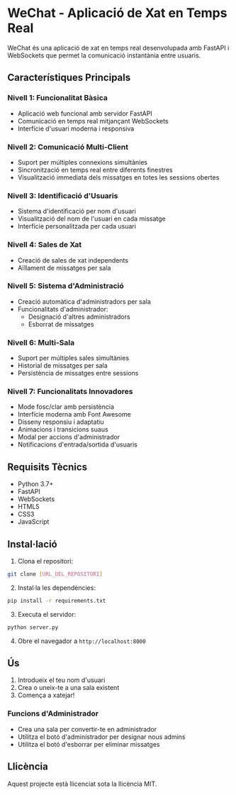 # WeChat - Aplicació de Xat en Temps Real

WeChat és una aplicació de xat en temps real desenvolupada amb FastAPI i WebSockets que permet la comunicació instantània entre usuaris.

## Característiques Principals

### Nivell 1: Funcionalitat Bàsica
- Aplicació web funcional amb servidor FastAPI
- Comunicació en temps real mitjançant WebSockets
- Interfície d'usuari moderna i responsiva

### Nivell 2: Comunicació Multi-Client
- Suport per múltiples connexions simultànies
- Sincronització en temps real entre diferents finestres
- Visualització immediata dels missatges en totes les sessions obertes

### Nivell 3: Identificació d'Usuaris
- Sistema d'identificació per nom d'usuari
- Visualització del nom de l'usuari en cada missatge
- Interfície personalitzada per cada usuari

### Nivell 4: Sales de Xat
- Creació de sales de xat independents
- Aïllament de missatges per sala

### Nivell 5: Sistema d'Administració
- Creació automàtica d'administradors per sala
- Funcionalitats d'administrador:
  - Designació d'altres administradors
  - Esborrat de missatges

### Nivell 6: Multi-Sala
- Suport per múltiples sales simultànies
- Historial de missatges per sala
- Persistència de missatges entre sessions

### Nivell 7: Funcionalitats Innovadores
- Mode fosc/clar amb persistència
- Interfície moderna amb Font Awesome
- Disseny responsiu i adaptatiu
- Animacions i transicions suaus
- Modal per accions d'administrador
- Notificacions d'entrada/sortida d'usuaris

## Requisits Tècnics

- Python 3.7+
- FastAPI
- WebSockets
- HTML5
- CSS3
- JavaScript

## Instal·lació

1. Clona el repositori:
```bash
git clone [URL_DEL_REPOSITORI]
```

2. Instal·la les dependències:
```bash
pip install -r requirements.txt
```

3. Executa el servidor:
```bash
python server.py
```

4. Obre el navegador a `http://localhost:8000`

## Ús

1. Introdueix el teu nom d'usuari
2. Crea o uneix-te a una sala existent
3. Comença a xatejar!

### Funcions d'Administrador
- Crea una sala per convertir-te en administrador
- Utilitza el botó d'administrador per designar nous admins
- Utilitza el botó d'esborrar per eliminar missatges

## Llicència

Aquest projecte està llicenciat sota la llicència MIT. 